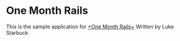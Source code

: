 # One Month Rails

This is the sample application for
[+One Month Rails+](http://onemonthrails.com)
Written by Luke Starbuck
